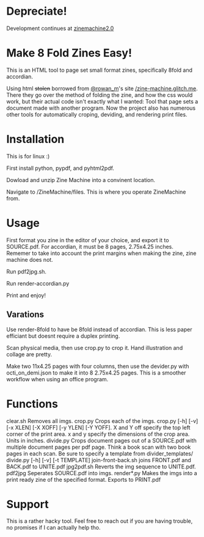 # Depreciate!
Development continues at [zinemachine2.0](https://github.com/AVDambeck/zinemachine2.0)

# Make 8 Fold Zines Easy!
This is an HTML tool to page set small format zines, specifically 8fold and accordian. 

Using html ~~stolen~~ borrowed from [@rowan_m](https://twitter.com/rowan_m)'s site [/zine-machine.glitch.me](https://zine-machine.glitch.me/). There they go over the method of folding the zine, and how the css would work, but their actual code isn't exactly what I wanted: Tool that page sets a document made with another program. Now the project also has numerous other tools for automatically croping, deviding, and rendering print files. 

# Installation
This is for linux :)

First install python, pypdf, and pyhtml2pdf.

Dowload and unzip Zine Machine into a convinent location.

Navigate to /ZineMachine/files. This is where you operate ZineMachine from.

# Usage
First format you zine in the editor of your choice, and export it to SOURCE.pdf. For accordian, it must be 8 pages, 2.75x4.25 inches. Rememer to take into account the print margins when making the zine, zine machine does not. 

Run pdf2jpg.sh.

Run render-accordian.py

Print and enjoy!

## Varations

Use render-8fold to have be 8fold instead of accordian. This is less paper efficiant but doesnt require a duplex printing. 

Scan physical media, then use crop.py to crop it. Hand illustration and collage are pretty.

Make two 11x4.25 pages with four columns, then use the devider.py with octi_on_demi.json to make it into 8 2.75x4.25 pages. This is a smoother workflow when using an office program. 

# Functions

clear.sh
	Removes all imgs.
crop.py
	Crops each of the imgs.
	crop.py [-h] [-v] [-x XLEN] [-X XOFF] [-y YLEN] [-Y YOFF].
	X and Y off specify the top left corner of the print area. x and y specify the dimensions of the crop area. Units in inches.
divide.py
	Crops document pages out of a SOURCE.pdf with multiple document pages per pdf page. Think a book scan with two book pages in each scan. Be sure to specify a template from divider_templates/
	divide.py [-h] [-v] [-t TEMPLATE]
join-front-back.sh
	joins FRONT.pdf and BACK.pdf to UNITE.pdf
jpg2pdf.sh
	Reverts the img sequence to UNITE.pdf.
pdf2jpg
	Seperates SOURCE.pdf into imgs.
render*.py
	Makes the imgs into a print ready zine of the specified format. Exports to PRINT.pdf

# Support
This is a rather hacky tool. Feel free to reach out if you are having trouble, no promises if I can actually help tho.
